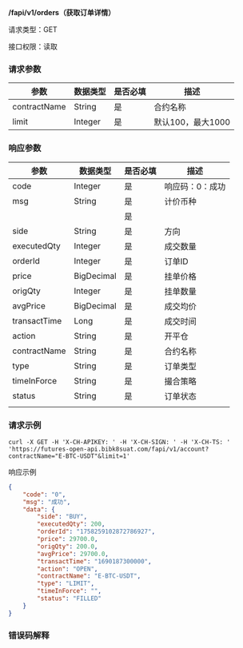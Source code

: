 **/fapi/v1/orders（获取订单详情）**

请求类型：GET

接口权限：读取

### 请求参数

|参数| 数据类型 | 是否必填 | 描述 |
|--------|--------|--------|--------|
| contractName | String | 是 | 合约名称 |
| limit | Integer | 是 | 默认100，最大1000 |

### 响应参数

| 参数         | 数据类型   | 是否必填 | 描述            |
| ------------ | ---------- | -------- | --------------- |
| code         | Integer    | 是       | 响应码：0：成功 |
| msg          | String     | 是       | 计价币种        |
| <data>       |            | 是       |                 |
| side         | String     | 是       | 方向            |
| executedQty  | Integer    | 是       | 成交数量        |
| orderId      | Integer    | 是       | 订单ID          |
| price        | BigDecimal | 是       | 挂单价格        |
| origQty      | Integer    | 是       | 挂单数量        |
| avgPrice     | BigDecimal | 是       | 成交均价        |
| transactTime | Long       | 是       | 成交时间        |
| action       | String     | 是       | 开平仓          |
| contractName | String     | 是       | 合约名称        |
| type         | String     | 是       | 订单类型        |
| timeInForce  | String     | 是       | 撮合策略        |
| status       | String     | 是       | 订单状态        |
| </data>      |            |          |                 |

### 请求示例

~~~shell
curl -X GET -H 'X-CH-APIKEY: ' -H 'X-CH-SIGN: ' -H 'X-CH-TS: ' 'https://futures-open-api.bibk8suat.com/fapi/v1/account?contractName="E-BTC-USDT"&limit=1'
~~~

响应示例

```json
{
	"code": "0",
	"msg": "成功",
	"data": {
		"side": "BUY",
		"executedQty": 200,
		"orderId": "1758259102872786927",
		"price": 29700.0,
		"origQty": 200.0,
		"avgPrice": 29700.0,
		"transactTime": "1690187300000",
		"action": "OPEN",
		"contractName": "E-BTC-USDT",
		"type": "LIMIT",
		"timeInForce": "",
		"status": "FILLED"
	}
}
```

### 错误码解释
